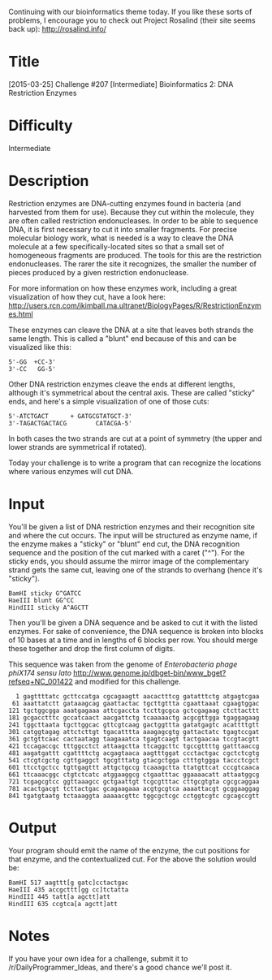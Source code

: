 Continuing with our bioinformatics theme today. If you like these sorts of problems, I encourage you to check out Project Rosalind (their site seems back up): http://rosalind.info/

# Title 

[2015-03-25] Challenge #207 [Intermediate] Bioinformatics 2: DNA Restriction Enzymes

# Difficulty

Intermediate

# Description

Restriction enzymes are DNA-cutting enzymes found in bacteria (and harvested from them for use). Because they cut within the molecule, they are often called restriction endonucleases. In order to be able to sequence DNA, it is first necessary to cut it into smaller fragments. For precise molecular biology work, what is needed is a way to cleave the DNA molecule at a few specifically-located sites so that a small set of homogeneous fragments are produced. The tools for this are the restriction endonucleases. The rarer the site it recognizes, the smaller the number of pieces produced by a given restriction endonuclease.

For more information on how these enzymes work, including a great visualization of how they cut, have a look here: http://users.rcn.com/jkimball.ma.ultranet/BiologyPages/R/RestrictionEnzymes.html

These enzymes can cleave the DNA at a site that leaves both strands the same length. This is called a "blunt" end because of this and can be visualized like this:

	5'-GG  +CC-3'
	3'-CC   GG-5'

Other DNA restriction enzymes cleave the ends at different lengths, although it's symmetrical about the central axis. These are called "sticky" ends, and here's a simple visualization of one of those cuts:

	5'-ATCTGACT      + GATGCGTATGCT-3'
	3'-TAGACTGACTACG        CATACGA-5'
	
In both cases the two strands are cut at a point of symmetry (the upper and lower strands are symmetrical if rotated). 

Today your challenge is to write a program that can recognize the locations where various enzymes will cut DNA. 

# Input

You'll be given a list of DNA restriction enzymes and their recognition site and where the cut occurs. The input will be structured as enzyme name, if the enzyme makes a "sticky" or "blunt" end cut, the DNA recognition sequence and the position of the cut marked with a caret ("^"). For the sticky ends, you should assume the mirror image of the complementary strand gets the same cut, leaving one of the strands to overhang (hence it's "sticky"). 

	BamHI sticky G^GATCC
	HaeIII blunt GG^CC
	HindIII sticky A^AGCTT

Then you'll be given a DNA sequence and be asked to cut it with the listed enzymes. For sake of convenience, the DNA sequence is broken into blocks of 10 bases at a time and in lengths of 6 blocks per row. You should merge these together and drop the first column of digits.

This sequence was taken from the genome of *Enterobacteria phage phiX174 sensu lato* http://www.genome.jp/dbget-bin/www_bget?refseq+NC_001422 and modified for this challenge. 

	  1 gagttttatc gcttccatga cgcagaagtt aacactttcg gatatttctg atgagtcgaa
	 61 aaattatctt gataaagcag gaattactac tgcttgttta cgaattaaat cgaagtggac
	121 tgctggcgga aaatgagaaa attcgaccta tccttgcgca gctcgagaag ctcttacttt
	181 gcgacctttc gccatcaact aacgattctg tcaaaaactg acgcgttgga tgaggagaag
	241 tggcttaata tgcttggcac gttcgtcaag gactggttta gatatgagtc acattttgtt
	301 catggtagag attctcttgt tgacatttta aaagagcgtg gattactatc tgagtccgat
	361 gctgttcaac cactaatagg taagaaatca tgagtcaagt tactgaacaa tccgtacgtt
	421 tccagaccgc tttggcctct attaagctta ttcaggcttc tgccgttttg gatttaaccg
	481 aagatgattt cgattttctg acgagtaaca aagtttggat ccctactgac cgctctcgtg
	541 ctcgtcgctg cgttgaggct tgcgtttatg gtacgctgga ctttgtggga taccctcgct
	601 ttcctgctcc tgttgagttt attgctgccg tcaaagctta ttatgttcat cccgtcaaca
	661 ttcaaacggc ctgtctcatc atggaaggcg ctgaatttac ggaaaacatt attaatggcg
	721 tcgagcgtcc ggttaaagcc gctgaattgt tcgcgtttac cttgcgtgta cgcgcaggaa
	781 acactgacgt tcttactgac gcagaagaaa acgtgcgtca aaaattacgt gcggaaggag
	841 tgatgtaatg tctaaaggta aaaaacgttc tggcgctcgc cctggtcgtc cgcagccgtt

# Output

Your program should emit the name of the enzyme, the cut positions for that enzyme, and the contextualized cut. For the above the solution would be:

	BamHI 517 aagttt[g gatc]cctactgac 
	HaeIII 435 accgcttt[gg cc]tctatta
	HindIII 445 tatt[a agctt]att
	HindIII 635 ccgtca[a agctt]att
	
# Notes

If you have your own idea for a challenge, submit it to /r/DailyProgrammer_Ideas, and there's a good chance we'll post it.